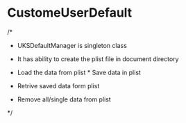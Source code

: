 # CustomeUserDefault


/*  

* UKSDefaultManager is singleton class  

* It has ability to create the plist file in document directory  

* Load the data from plist  * Save data in plist  

* Retrive saved data form plist  

* Remove all/single data from plist  

*/

